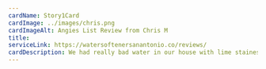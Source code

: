 ```yaml
---
cardName: Story1Card
cardImage: ../images/chris.png
cardImageAlt: Angies List Review from Chris M
title: 
serviceLink: https://watersoftenersanantonio.co/reviews/
cardDescription: We had really bad water in our house with lime staines and discoloring all over our appliances. When We got a new water system from this company it was awesome. 
---
```

